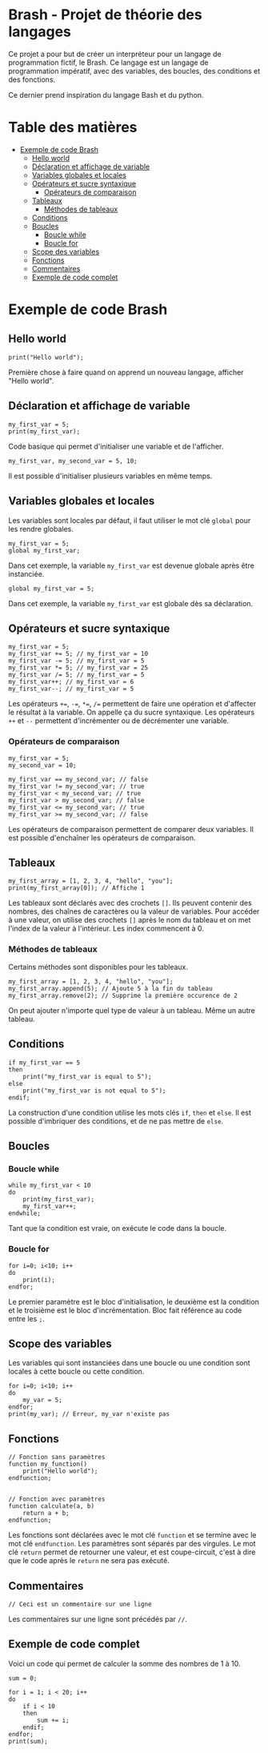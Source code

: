 <h1>Brash - Projet de théorie des langages</h1>

Ce projet a pour but de créer un interpréteur pour un langage de programmation fictif, le Brash. Ce langage est un langage de programmation impératif, avec des variables, des boucles, des conditions et des fonctions.

Ce dernier prend inspiration du langage Bash et du python.

<h1>Table des matières</h1>

- [Exemple de code Brash](#exemple-de-code-brash)
  - [Hello world](#hello-world)
  - [Déclaration et affichage de variable](#déclaration-et-affichage-de-variable)
  - [Variables globales et locales](#variables-globales-et-locales)
  - [Opérateurs et sucre syntaxique](#opérateurs-et-sucre-syntaxique)
    - [Opérateurs de comparaison](#opérateurs-de-comparaison)
  - [Tableaux](#tableaux)
    - [Méthodes de tableaux](#méthodes-de-tableaux)
  - [Conditions](#conditions)
  - [Boucles](#boucles)
    - [Boucle while](#boucle-while)
    - [Boucle for](#boucle-for)
  - [Scope des variables](#scope-des-variables)
  - [Fonctions](#fonctions)
  - [Commentaires](#commentaires)
  - [Exemple de code complet](#exemple-de-code-complet)


# Exemple de code Brash

## Hello world

```
print("Hello world");
```

Première chose à faire quand on apprend un nouveau langage, afficher "Hello world".

## Déclaration et affichage de variable

```
my_first_var = 5;
print(my_first_var);
```

Code basique qui permet d'initialiser une variable et de l'afficher.

```
my_first_var, my_second_var = 5, 10;
```

Il est possible d'initialiser plusieurs variables en même temps.

## Variables globales et locales

Les variables sont locales par défaut, il faut utiliser le mot clé `global` pour les rendre globales.

```
my_first_var = 5;
global my_first_var;
```

Dans cet exemple, la variable `my_first_var` est devenue globale après être instanciée.

```
global my_first_var = 5;
```

Dans cet exemple, la variable `my_first_var` est globale dès sa déclaration.

## Opérateurs et sucre syntaxique

```
my_first_var = 5;
my_first_var += 5; // my_first_var = 10
my_first_var -= 5; // my_first_var = 5
my_first_var *= 5; // my_first_var = 25
my_first_var /= 5; // my_first_var = 5
my_first_var++; // my_first_var = 6
my_first_var--; // my_first_var = 5
```

Les opérateurs `+=`, `-=`, `*=`, `/=` permettent de faire une opération et d'affecter le résultat à la variable.
On appelle ça du sucre syntaxique.
Les opérateurs `++` et `--` permettent d'incrémenter ou de décrémenter une variable.

### Opérateurs de comparaison

```
my_first_var = 5;
my_second_var = 10;

my_first_var == my_second_var; // false
my_first_var != my_second_var; // true
my_first_var < my_second_var; // true
my_first_var > my_second_var; // false
my_first_var <= my_second_var; // true
my_first_var >= my_second_var; // false
```

Les opérateurs de comparaison permettent de comparer deux variables.
Il est possible d'enchaîner les opérateurs de comparaison.

## Tableaux

```
my_first_array = [1, 2, 3, 4, "hello", "you"];
print(my_first_array[0]); // Affiche 1
```

Les tableaux sont déclarés avec des crochets `[]`. Ils peuvent contenir des nombres, des chaînes de caractères ou la valeur de variables.
Pour accéder à une valeur, on utilise des crochets `[]` après le nom du tableau et on met l'index de la valeur à l'intérieur.
Les index commencent à 0.

### Méthodes de tableaux

Certains méthodes sont disponibles pour les tableaux.

```
my_first_array = [1, 2, 3, 4, "hello", "you"];
my_first_array.append(5); // Ajoute 5 à la fin du tableau
my_first_array.remove(2); // Supprime la première occurence de 2
```

On peut ajouter n'importe quel type de valeur à un tableau. Même un autre tableau.

## Conditions

```
if my_first_var == 5
then
    print("my_first_var is equal to 5");
else
    print("my_first_var is not equal to 5");
endif;
```

La construction d'une condition utilise les mots clés `if`, `then` et `else`.
Il est possible d'imbriquer des conditions, et de ne pas mettre de `else`.

## Boucles

### Boucle while

```
while my_first_var < 10
do
    print(my_first_var);
    my_first_var++;
endwhile;
```

Tant que la condition est vraie, on exécute le code dans la boucle.

### Boucle for

```
for i=0; i<10; i++
do
    print(i);
endfor;
```

Le premier paramètre est le bloc d'initialisation, le deuxième est la condition et le troisième est le bloc d'incrémentation.
Bloc fait référence au code entre les `;`.

## Scope des variables

Les variables qui sont instanciées dans une boucle ou une condition sont locales à cette boucle ou cette condition.

```
for i=0; i<10; i++
do
    my_var = 5;
endfor;
print(my_var); // Erreur, my_var n'existe pas
```

## Fonctions

```
// Fonction sans paramètres
function my_function()
    print("Hello world");
endfunction;


// Fonction avec paramètres
function calculate(a, b)
    return a + b;
endfunction;
```

Les fonctions sont déclarées avec le mot clé `function` et se termine avec le mot clé `endfunction`.
Les paramètres sont séparés par des virgules.
Le mot clé `return` permet de retourner une valeur, et est coupe-circuit, c'est à dire que le code après le `return` ne sera pas exécuté.

## Commentaires

```
// Ceci est un commentaire sur une ligne
```

Les commentaires sur une ligne sont précédés par `//`.

## Exemple de code complet

Voici un code qui permet de calculer la somme des nombres de 1 à 10.

```
sum = 0;

for i = 1; i < 20; i++
do
    if i < 10
    then
        sum += i;
    endif;
endfor;
print(sum);
```
